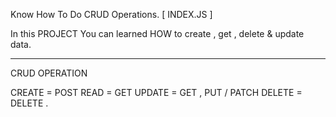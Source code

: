 Know How To Do CRUD Operations. [ INDEX.JS ]

In this PROJECT You can learned HOW to create , get , delete & update data.
**************************************************************************************
CRUD OPERATION

CREATE = POST
READ =  GET
UPDATE =  GET , PUT /  PATCH
DELETE  =  DELETE .
